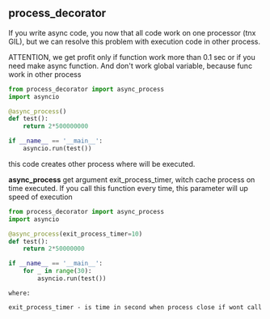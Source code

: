 ## process_decorator

If you write async code, you now that all code work on one processor (tnx GIL), but we can resolve this problem
with execution code in other process.

ATTENTION, we get profit only if function work more than 0.1 sec or if you need make async function.
And don't work global variable, because func work in other process
```python
from process_decorator import async_process
import asyncio

@async_process()
def test():
    return 2*500000000

if __name__ == '__main__':
    asyncio.run(test())
```
this code creates other process where will be executed. 

**async_process** get argument exit_process_timer, witch cache process on time executed.
If you call this function every time, this parameter will up speed of execution
```python
from process_decorator import async_process
import asyncio

@async_process(exit_process_timer=10)
def test():
    return 2*50000000

if __name__ == '__main__':
    for _ in range(30):
        asyncio.run(test())
```
```text
where:

exit_process_timer - is time in second when process close if wont call
```
